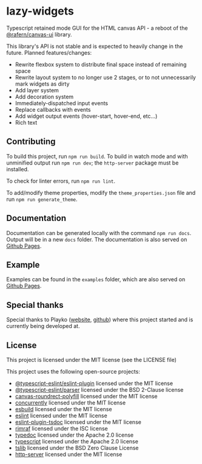 # lazy-widgets

Typescript retained mode GUI for the HTML canvas API - a reboot of the
[@rafern/canvas-ui](https://www.npmjs.com/package/@rafern/canvas-ui) library.

This library's API is not stable and is expected to heavily change in the
future. Planned features/changes:
- Rewrite flexbox system to distribute final space instead of remaining space
- Rewrite layout system to no longer use 2 stages, or to not unnecessarily mark widgets as dirty
- Add layer system
- Add decoration system
- Immediately-dispatched input events
- Replace callbacks with events
- Add widget output events (hover-start, hover-end, etc...)
- Rich text

## Contributing

To build this project, run `npm run build`. To build in watch mode and with
unminified output run `npm run dev`; the `http-server` package must be
installed.

To check for linter errors, run `npm run lint`.

To add/modify theme properties, modify the `theme_properties.json` file and run
`npm run generate_theme`.

## Documentation

Documentation can be generated locally with the command `npm run docs`. Output
will be in a new `docs` folder. The documentation is also served on
[Github Pages](https://rafern.github.io/lazy-widgets).

## Example

Examples can be found in the `examples` folder, which are also served on
[Github Pages](https://rafern.github.io/lazy-widgets/examples).

## Special thanks

Special thanks to Playko ([website](https://www.playko.com/),
[github](https://github.com/playkostudios)) where this project started and is
currently being developed at.

## License

This project is licensed under the MIT license (see the LICENSE file)

This project uses the following open-source projects:
- [@typescript-eslint/eslint-plugin](https://github.com/typescript-eslint/typescript-eslint) licensed under the MIT license
- [@typescript-eslint/parser](https://github.com/typescript-eslint/typescript-eslint) licensed under the BSD 2-Clause license
- [canvas-roundrect-polyfill](https://github.com/Kaiido/roundRect) licensed under the MIT license
- [concurrently](https://github.com/open-cli-tools/concurrently) licensed under the MIT license
- [esbuild](https://github.com/evanw/esbuild) licensed under the MIT license
- [eslint](https://github.com/eslint/eslint) licensed under the MIT license
- [eslint-plugin-tsdoc](https://github.com/microsoft/tsdoc) licensed under the MIT license
- [rimraf](https://github.com/isaacs/rimraf) licensed under the ISC license
- [typedoc](https://github.com/TypeStrong/TypeDoc) licensed under the Apache 2.0 license
- [typescript](https://github.com/Microsoft/TypeScript) licensed under the Apache 2.0 license
- [tslib](https://github.com/Microsoft/tslib) licensed under the BSD Zero Clause License
- [http-server](https://github.com/http-party/http-server) licensed under the MIT license
